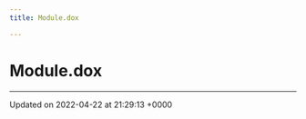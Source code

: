 ```yaml
---
title: Module.dox

---
```


# Module.dox








-------------------------------

Updated on 2022-04-22 at 21:29:13 +0000
